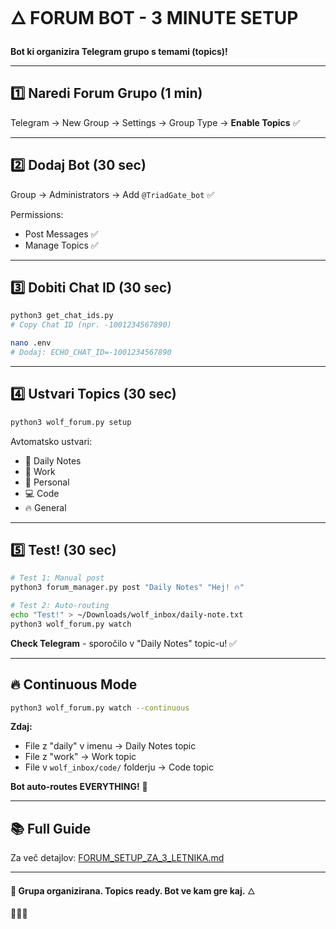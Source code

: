 # 🜂 FORUM BOT - 3 MINUTE SETUP

**Bot ki organizira Telegram grupo s temami (topics)!**

---

## 1️⃣ **Naredi Forum Grupo** (1 min)

Telegram → New Group → Settings → Group Type → **Enable Topics** ✅

---

## 2️⃣ **Dodaj Bot** (30 sec)

Group → Administrators → Add `@TriadGate_bot` ✅

Permissions:
- Post Messages ✅
- Manage Topics ✅

---

## 3️⃣ **Dobiti Chat ID** (30 sec)

```bash
python3 get_chat_ids.py
# Copy Chat ID (npr. -1001234567890)

nano .env
# Dodaj: ECHO_CHAT_ID=-1001234567890
```

---

## 4️⃣ **Ustvari Topics** (30 sec)

```bash
python3 wolf_forum.py setup
```

Avtomatsko ustvari:
- 📝 Daily Notes
- 💼 Work
- 💚 Personal
- 💻 Code
- 🔥 General

---

## 5️⃣ **Test!** (30 sec)

```bash
# Test 1: Manual post
python3 forum_manager.py post "Daily Notes" "Hej! 🔥"

# Test 2: Auto-routing
echo "Test!" > ~/Downloads/wolf_inbox/daily-note.txt
python3 wolf_forum.py watch
```

**Check Telegram** - sporočilo v "Daily Notes" topic-u! ✅

---

## 🔥 **Continuous Mode**

```bash
python3 wolf_forum.py watch --continuous
```

**Zdaj:**
- File z "daily" v imenu → Daily Notes topic
- File z "work" → Work topic
- File v `wolf_inbox/code/` folderju → Code topic

**Bot auto-routes EVERYTHING!** 🚀

---

## 📚 **Full Guide**

Za več detajlov: [FORUM_SETUP_ZA_3_LETNIKA.md](../docs/FORUM_SETUP_ZA_3_LETNIKA.md)

---

**🐺 Grupa organizirana. Topics ready. Bot ve kam gre kaj.** 🜂

💚⚓🔥
